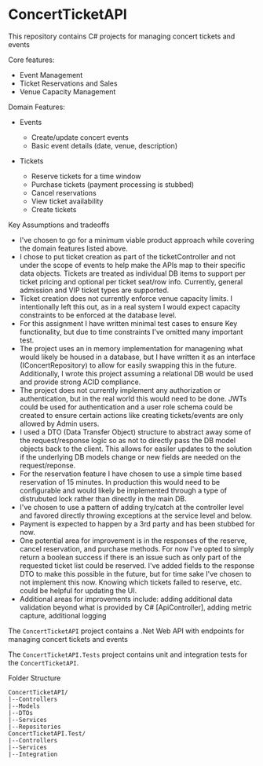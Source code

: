 # ConcertTicketAPI
This repository contains C# projects for managing concert tickets and events

Core features:
* Event Management
* Ticket Reservations and Sales
* Venue Capacity Management

Domain Features:
* Events
  + Create/update concert events
  + Basic event details (date, venue, description)

* Tickets
  + Reserve tickets for a time window
  + Purchase tickets (payment processing is stubbed)
  + Cancel reservations
  + View ticket availability
  + Create tickets

Key Assumptions and tradeoffs
* I've chosen to go for a minimum viable product approach while covering the domain features listed above. 
* I chose to put ticket creation as part of the ticketController and not under the scope of events to help make the APIs map to their specific data objects. Tickets are treated as individual DB items to support per ticket pricing and optional per ticket seat/row info. Currently, general admission and VIP ticket types are supported.
* Ticket creation does not currently enforce venue capacity limits. I intentionally left this out, as in a real system I would expect capacity constraints to be enforced at the database level.
* For this assignment I have written minimal test cases to ensure Key functionality, but due to time constraints I've omitted many important test.
* The project uses an in memory implementation for managening what would likely be housed in a database, but I have written it as an interface (IConcertRepository) to allow for easily swapping this in the future. Additionally, I wrote this project assuming a relational DB would be used and provide strong ACID compliance.
* The project does not currently implement any authorization or authentication, but in the real world this would need to be done. JWTs could be used for authentication and a user role schema could be created to ensure certain actions like creating tickets/events are only allowed by Admin users.
* I used a DTO (Data Transfer Object) structure to abstract away some of the request/response logic so as not to directly pass the DB model objects back to the client. This allows for easiler updates to the solution if the underlying DB models change or new fields are needed on the request/reponse.
* For the reservation feature I have chosen to use a simple time based reservation of 15 minutes. In production this would need to be configurable and would likely be implemented through a type of distrubuted lock rather than directly in the main DB.
* I've chosen to use a pattern of adding try/catch at the controller level and favored directly throwing exceptions at the service level and below.
* Payment is expected to happen by a 3rd party and has been stubbed for now. 
* One potential area for improvement is in the responses of the reserve, cancel reservation, and purchase methods. For now I've opted to simply return a boolean success if there is an issue such as only part of the requested ticket list could be reserved. I've added fields to the response DTO to make this possible in the future, but for time sake I've chosen to not implement this now. Knowing which tickets failed to reserve, etc. could be helpful for updating the UI.
* Additional areas for improvements include: adding additional data validation beyond what is provided by C# [ApiController], adding metric capture, additional logging

The `ConcertTicketAPI` project contains a .Net Web API with endpoints for managing concert tickets and events

The `ConcertTicketAPI.Tests` project contains unit and integration tests for the `ConcertTicketAPI`.

Folder Structure
```
ConcertTicketAPI/
|--Controllers
|--Models
|--DTOs
|--Services
|--Repositories
ConcertTicketAPI.Test/
|--Controllers
|--Services
|--Integration
```
